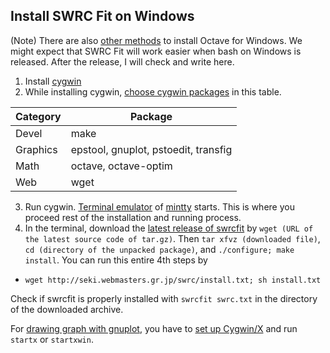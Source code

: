 ## Install SWRC Fit on Windows

(Note) There are also [other methods](http://wiki.octave.org/Octave_for_Microsoft_Windows) to install Octave for Windows. We might expect that SWRC Fit will work easier when bash on Windows is released. After the release, I will check and write here.

1. Install [cygwin](https://www.cygwin.com/)
2. While installing cygwin, [choose cygwin packages](https://cygwin.com/cygwin-ug-net/setup-net.html#setup-packages) in this table.

  |Category|Package|
  |--------|-------|
  |Devel   |make   |
  |Graphics|epstool, gnuplot, pstoedit, transfig|
  |Math    |octave, octave-optim|
  |Web     |wget   |
3. Run cygwin. [Terminal emulator](http://en.wikipedia.org/wiki/Terminal_emulator) of [mintty](https://code.google.com/p/mintty/) starts. This is where you proceed rest of the installation and running process.
4. In the terminal, download the [latest release of swrcfit](https://github.com/sekika/swrcfit/releases) by `wget (URL of the latest source code of tar.gz)`. Then `tar xfvz (downloaded file)`, `cd (directory of the unpacked package)`, and `./configure; make install`. You can run this entire 4th steps by
 - `wget http://seki.webmasters.gr.jp/swrc/install.txt; sh install.txt`

Check if swrcfit is properly installed with `swrcfit swrc.txt` in the
directory of the downloaded archive.

For [drawing graph with gnuplot](graph.md), you have to
[set up Cygwin/X](http://x.cygwin.com/docs/ug/setup.html) and run `startx` or
`startxwin`.
